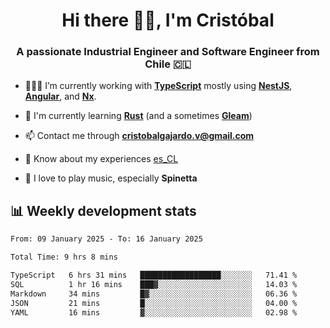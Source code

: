 <h1 align="center">Hi there ✌🏻, I'm Cristóbal</h1>
<h3 align="center">A passionate Industrial Engineer and Software Engineer from Chile 🇨🇱</h3>

- 🧑🏻‍💻 I’m currently working with **[TypeScript](https://www.typescriptlang.org)** mostly using **[NestJS](https://nestjs.com)**, **[Angular](https://angular.io)**, and **[Nx](https://nx.dev)**.

- 🌱 I'm currently learning **[Rust](https://www.rust-lang.org)** (and a sometimes **[Gleam](https://gleam.run/)**)

- 📫 Contact me through **cristobalgajardo.v@gmail.com**

- 📄 Know about my experiences [es_CL](https://bit.ly/cv-cristobal-gajardo)

- 🎸 I love to play music, especially **Spinetta**

## 📊 Weekly development stats

<!--START_SECTION:waka-->

```txt
From: 09 January 2025 - To: 16 January 2025

Total Time: 9 hrs 8 mins

TypeScript   6 hrs 31 mins   ██████████████████░░░░░░░   71.41 %
SQL          1 hr 16 mins    ███▓░░░░░░░░░░░░░░░░░░░░░   14.03 %
Markdown     34 mins         █▓░░░░░░░░░░░░░░░░░░░░░░░   06.36 %
JSON         21 mins         █░░░░░░░░░░░░░░░░░░░░░░░░   04.00 %
YAML         16 mins         ▓░░░░░░░░░░░░░░░░░░░░░░░░   02.98 %
```

<!--END_SECTION:waka-->
